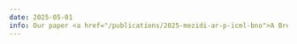 ```yaml
---
date: 2025-05-01
info: Our paper <a href="/publications/2025-mezidi-ar-p-icml-bno">A Bregman Proximal Viewpoint on Neural Operators</a> has been accepted to ICML!
---
```


